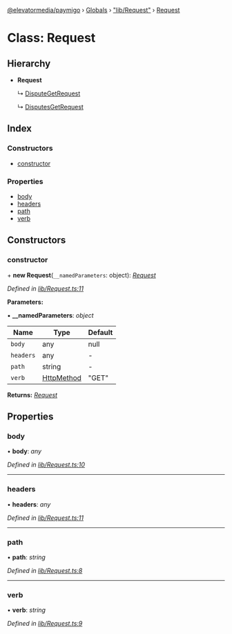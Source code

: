 [@elevatormedia/paymigo](../README.md) › [Globals](../globals.md) › ["lib/Request"](../modules/_lib_request_.md) › [Request](_lib_request_.request.md)

# Class: Request

## Hierarchy

-   **Request**

    ↳ [DisputeGetRequest](_lib_disputes_requests_disputegetrequest_.disputegetrequest.md)

    ↳ [DisputesGetRequest](_lib_disputes_requests_disputesgetrequest_.disputesgetrequest.md)

## Index

### Constructors

-   [constructor](_lib_request_.request.md#constructor)

### Properties

-   [body](_lib_request_.request.md#body)
-   [headers](_lib_request_.request.md#headers)
-   [path](_lib_request_.request.md#path)
-   [verb](_lib_request_.request.md#verb)

## Constructors

### constructor

\+ **new Request**(`__namedParameters`: object): _[Request](_lib_request_.request.md)_

_Defined in [lib/Request.ts:11](https://github.com/ELEVATORmedia/paymigo/blob/eaf52dd/src/lib/Request.ts#L11)_

**Parameters:**

▪ **\_\_namedParameters**: _object_

| Name      | Type                                                  | Default |
| --------- | ----------------------------------------------------- | ------- |
| `body`    | any                                                   | null    |
| `headers` | any                                                   | -       |
| `path`    | string                                                | -       |
| `verb`    | [HttpMethod](../modules/_types_paypal_.md#httpmethod) | "GET"   |

**Returns:** _[Request](_lib_request_.request.md)_

## Properties

### body

• **body**: _any_

_Defined in [lib/Request.ts:10](https://github.com/ELEVATORmedia/paymigo/blob/eaf52dd/src/lib/Request.ts#L10)_

---

### headers

• **headers**: _any_

_Defined in [lib/Request.ts:11](https://github.com/ELEVATORmedia/paymigo/blob/eaf52dd/src/lib/Request.ts#L11)_

---

### path

• **path**: _string_

_Defined in [lib/Request.ts:8](https://github.com/ELEVATORmedia/paymigo/blob/eaf52dd/src/lib/Request.ts#L8)_

---

### verb

• **verb**: _string_

_Defined in [lib/Request.ts:9](https://github.com/ELEVATORmedia/paymigo/blob/eaf52dd/src/lib/Request.ts#L9)_
